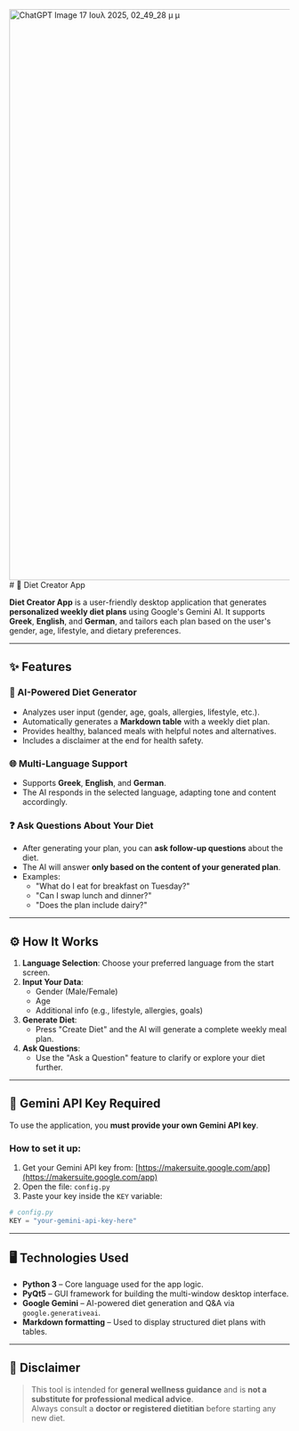 <img width="1536" height="1024" alt="ChatGPT Image 17 Ιουλ 2025, 02_49_28 μ μ" src="https://github.com/user-attachments/assets/77695473-88c4-4d39-9026-073b1525ba21" />
# 🥗 Diet Creator App

**Diet Creator App** is a user-friendly desktop application that generates **personalized weekly diet plans** using Google's Gemini AI. It supports **Greek**, **English**, and **German**, and tailors each plan based on the user's gender, age, lifestyle, and dietary preferences.

---

## ✨ Features

### 🧠 AI-Powered Diet Generator
- Analyzes user input (gender, age, goals, allergies, lifestyle, etc.).
- Automatically generates a **Markdown table** with a weekly diet plan.
- Provides healthy, balanced meals with helpful notes and alternatives.
- Includes a disclaimer at the end for health safety.

### 🌐 Multi-Language Support
- Supports **Greek**, **English**, and **German**.
- The AI responds in the selected language, adapting tone and content accordingly.

### ❓ Ask Questions About Your Diet
- After generating your plan, you can **ask follow-up questions** about the diet.
- The AI will answer **only based on the content of your generated plan**.
- Examples:
  - "What do I eat for breakfast on Tuesday?"
  - "Can I swap lunch and dinner?"
  - "Does the plan include dairy?"

---

## ⚙️ How It Works

1. **Language Selection**: Choose your preferred language from the start screen.
2. **Input Your Data**:
   - Gender (Male/Female)
   - Age
   - Additional info (e.g., lifestyle, allergies, goals)
3. **Generate Diet**:
   - Press "Create Diet" and the AI will generate a complete weekly meal plan.
4. **Ask Questions**:
   - Use the "Ask a Question" feature to clarify or explore your diet further.

---

## 🔐 Gemini API Key Required

To use the application, you **must provide your own Gemini API key**.

### How to set it up:

1. Get your Gemini API key from: [https://makersuite.google.com/app](https://makersuite.google.com/app)
2. Open the file: `config.py`
3. Paste your key inside the `KEY` variable:

```python
# config.py
KEY = "your-gemini-api-key-here"
```
---
## 🖥️ Technologies Used

- **Python 3** – Core language used for the app logic.
- **PyQt5** – GUI framework for building the multi-window desktop interface.
- **Google Gemini** – AI-powered diet generation and Q&A via `google.generativeai`.
- **Markdown formatting** – Used to display structured diet plans with tables.

---

## 🚨 Disclaimer

> This tool is intended for **general wellness guidance** and is **not a substitute for professional medical advice**.  
> Always consult a **doctor or registered dietitian** before starting any new diet.

